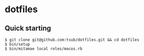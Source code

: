 # dotfiles

## Quick starting

```
$ git clone git@github.com:tsub/dotfiles.git && cd dotfiles
$ bin/setup
$ bin/mitamae local roles/macos.rb
```
